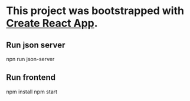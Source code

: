 # This project was bootstrapped with [Create React App](https://github.com/facebook/create-react-app).



## Run json server

npn run json-server

## Run frontend

npm install
npm start




